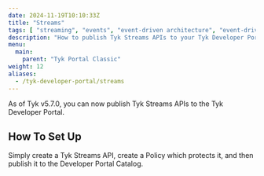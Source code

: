 ```yaml
---
date: 2024-11-19T10:10:33Z
title: "Streams"
tags: [ "streaming", "events", "event-driven architecture", "event-driven architectures", "kafka" ]
description: "How to publish Tyk Streams APIs to your Tyk Developer Portal"
menu:
  main:
    parent: "Tyk Portal Classic"
weight: 12
aliases:
  - /tyk-developer-portal/streams
---
```


As of Tyk v5.7.0, you can now publish Tyk Streams APIs to the Tyk Developer Portal.

## How To Set Up

Simply create a Tyk Streams API, create a Policy which protects it, and then publish it to the Developer Portal Catalog.